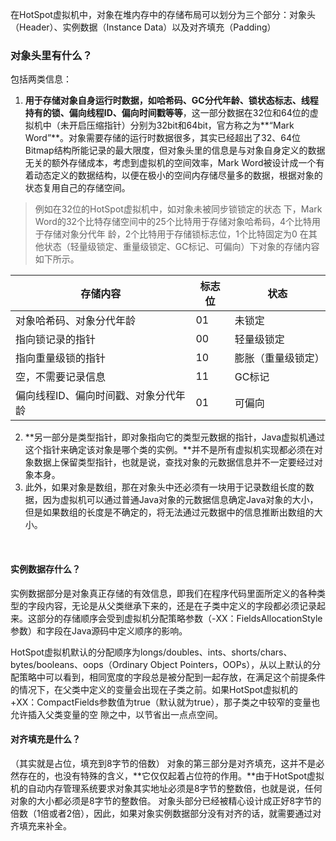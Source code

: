 在HotSpot虚拟机中，对象在堆内存中的存储布局可以划分为三个部分：对象头（Header）、实例数据（Instance Data）以及对齐填充（Padding）
### 对象头里有什么？
包括两类信息：

1. **用于存储对象自身运行时数据，如哈希码、GC分代年龄、锁状态标志、线程持有的锁、偏向线程ID、偏向时间戳等等**，这一部分数据在32位和64位的虚拟机中（未开启压缩指针）分别为32bit和64bit，官方称之为**“Mark Word”**。对象需要存储的运行时数据很多，其实已经超出了32、64位Bitmap结构所能记录的最大限度，但对象头里的信息是与对象自身定义的数据无关的额外存储成本，考虑到虚拟机的空间效率，Mark Word被设计成一个有着动态定义的数据结构，以便在极小的空间内存储尽量多的数据，根据对象的状态复用自己的存储空间。
> 例如在32位的HotSpot虚拟机中，如对象未被同步锁锁定的状态 下，Mark Word的32个比特存储空间中的25个比特用于存储对象哈希码，4个比特用于存储对象分代年 龄，2个比特用于存储锁标志位，1个比特固定为0
> 在其他状态（轻量级锁定、重量级锁定、GC标记、可偏向）下对象的存储内容如下所示。

| 存储内容 | 标志位 | 状态 |
| --- | --- | --- |
| 对象哈希码、对象分代年龄 | 01 | 未锁定 |
| 指向锁记录的指针 | 00 | 轻量级锁定 |
| 指向重量级锁的指针 | 10 | 膨胀（重量级锁定） |
| 空，不需要记录信息 | 11 | GC标记 |
| 偏向线程ID、偏向时间戳、对象分代年龄 | 01 | 可偏向 |

2. **另一部分是类型指针，即对象指向它的类型元数据的指针，Java虚拟机通过这个指针来确定该对象是哪个类的实例。**并不是所有虚拟机实现都必须在对象数据上保留类型指针，也就是说，查找对象的元数据信息并不一定要经过对象本身。
2. 此外，如果对象是数组，那在对象头中还必须有一块用于记录数组长度的数据，因为虚拟机可以通过普通Java对象的元数据信息确定Java对象的大小，但是如果数组的长度是不确定的，将无法通过元数据中的信息推断出数组的大小。

​

#### 实例数据存什么？
实例数据部分是对象真正存储的有效信息，即我们在程序代码里面所定义的各种类型的字段内容，无论是从父类继承下来的，还是在子类中定义的字段都必须记录起来。这部分的存储顺序会受到虚拟机分配策略参数（-XX：FieldsAllocationStyle参数）和字段在Java源码中定义顺序的影响。
​

HotSpot虚拟机默认的分配顺序为longs/doubles、ints、shorts/chars、bytes/booleans、oops（Ordinary Object Pointers，OOPs），从以上默认的分配策略中可以看到，相同宽度的字段总是被分配到一起存放，在满足这个前提条件的情况下，在父类中定义的变量会出现在子类之前。如果HotSpot虚拟机的 +XX：CompactFields参数值为true（默认就为true），那子类之中较窄的变量也允许插入父类变量的空 隙之中，以节省出一点点空间。
​

#### 对齐填充是什么？
（其实就是占位，填充到8字节的倍数）
对象的第三部分是对齐填充，这并不是必然存在的，也没有特殊的含义，**它仅仅起着占位符的作用。**由于HotSpot虚拟机的自动内存管理系统要求对象其实地址必须是8字节的整数倍，也就是说，任何对象的大小都必须是8字节的整数倍。
对象头部分已经被精心设计成正好8字节的倍数（1倍或者2倍），因此，如果对象实例数据部分没有对齐的话，就需要通过对齐填充来补全。
